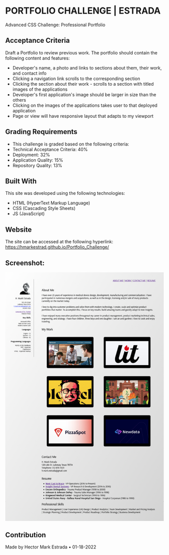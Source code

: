# PORTFOLIO CHALLENGE | ESTRADA  
 Advanced CSS Challenge: Professional Portfolio  
## Acceptance Criteria  
Draft a Portfolio to review previous work. The portfolio should contain the following content and features:  
* Developer's name, a photo and links to sections about them, their work, and contact info  
* Clicking a navigation link scrolls to the corresponding section  
* Clicking the section about their work - scrolls to a section with titled images of the applications  
* Developer's first application's image should be larger in size than the others  
* Clicking on the images of the applications takes user to that deployed application  
* Page or view will have responsive layout that adapts to my viewport  
## Grading Requirements  
* This challenge is graded based on the following criteria:
* Technical Acceptance Criteria: 40%
* Deployment: 32%  
* Application Quality: 15%  
* Repository Quality: 13%  
## Built With  
This site was developed using the following technologies:  
* HTML (HyperText Markup Language)  
* CSS (Cascading Style Sheets)  
* JS (JavaScript)    
## Website  
The site can be accessed at the following hyperlink:  
https://hmarkestrad.github.io/Portfolio_Challenge/  
## Screenshot:  
![PORTFOLIO CHALLENGE - ESTRADA](https://github.com/hmarkestrad/Portfolio_Challenge/blob/main/images/Screen%20Shot%202022-01-09.jpg)  
## Contribution  
Made by Hector Mark Estrada • 01-18-2022
